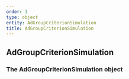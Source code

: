```yaml
---
order: 1
type: object
entity: AdGroupCriterionSimulation 
title: AdGroupCriterionSimulation 
---
```


## AdGroupCriterionSimulation 
### The AdGroupCriterionSimulation object

